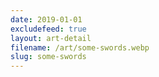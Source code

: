 ```yaml
---
date: 2019-01-01
excludefeed: true
layout: art-detail
filename: /art/some-swords.webp
slug: some-swords
---
```

